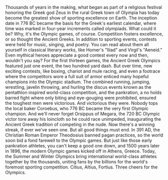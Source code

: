 
Thousands of years in the making,
what began as part of a religious festival
honoring the Greek god Zeus
in the rural Greek town of Olympia
has today become the greatest show
of sporting excellence on Earth.
The inception date in 776 BC
became the basis 
for the Greek&#39;s earliest calendar,
where time was marked 
in four-year increments called olympiads.
What could it be?
Why, it&#39;s the Olympic games, of course.
Competition fosters excellence,
or so thought the Ancient Greeks.
In addition to sporting events,
contests were held for music, 
singing, and poetry.
You can read about them all yourself
in classical literary works,
like Homer&#39;s &quot;Iliad&quot; 
and Virgil&#39;s &quot;Aeneid.&quot;
Even mythical heroes appreciate 
a good contest every now and then,
wouldn&#39;t you say?
For the first thirteen games,
the Ancient Greek Olympics featured
just one event, the two hundred yard dash.
But over time, new exciting contests,
like boxing,
chariot and mule racing,
and even a footrace where the competitors
wore a full suit of armor
enticed many hopeful champions
into the Olympic stadium.
The combined running,
jumping,
wrestling,
javelin throwing,
and hurling the discus events
known as the pentathlon
inspired world-class competition,
and the pankration,
a no holds barred fight where only
biting and eye-gouging were prohibited,
ensured the toughest men were victorious.
And victorious they were.
Nobody tops the local baker Coroebus,
who 776 BC became the very first
Olympic champion.
And we&#39;ll never forget Orsippus of Megara,
the 720 BC Olympic victor tore away
his loincloth so he could race unimpeded,
inaugurating the Ancient Greek tradition
of competing in the nude.
Now there&#39;s a winning streak,
if ever we&#39;ve seen one.
But all good things must end.
In 391 AD, the Christian Roman Emperor
Theodosius banned pagan practices,
so the world soon bid a fond farewell
to the Olympic games.
But just like those early 
pankration athletes,
you can&#39;t keep a good one down,
and 1500 years later in 1896,
the modern Olympic games
kicked off in Athens, Greece.
Today, the Summer and Winter Olympics
bring international world-class
athletes together by the thousands,
uniting fans by the billions for 
the world&#39;s foremost sporting competition.
Citius, Altius, Fortius.
Three cheers for the Olympics.
